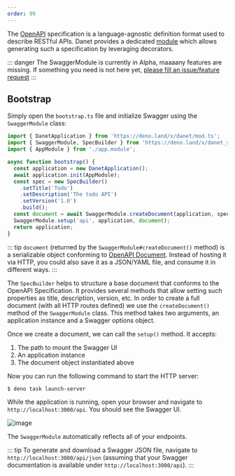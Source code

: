 ```yaml
---
order: 99
---
```



The [OpenAPI](https://swagger.io/specification/) specification is a language-agnostic definition format used to describe RESTful APIs. Danet provides a dedicated [module](https://github.com/Savory/Danet-Swagger) which allows generating such a specification by leveraging decorators.


::: danger
The SwaggerModule is currently in Alpha, maaaany features are missing. If something you need is not here yet, [please fill an issue/feature request](https://github.com/Savory/Danet-Swagger/issues)
:::


## Bootstrap

Simply open the `bootstrap.ts` file and initialize Swagger using the `SwaggerModule` class:

```ts bootstrap.ts 
import { DanetApplication } from 'https://deno.land/x/danet/mod.ts';
import { SwaggerModule, SpecBuilder } from 'https://deno.land/x/danet_swagger/mod.ts';
import { AppModule } from './app.module';

async function bootstrap() {
  const application = new DanetApplication();
  await application.init(AppModule);
  const spec = new SpecBuilder()
    .setTitle('Todo')
    .setDescription('The todo API')
    .setVersion('1.0')
    .build();
  const document = await SwaggerModule.createDocument(application, spec);
  SwaggerModule.setup('api', application, document);
  return application;
}
```
::: tip
`document` (returned by the `SwaggerModule#createDocument()` method) is a serializable object conforming to [OpenAPI Document](https://swagger.io/specification/#openapi-document). Instead of hosting it via HTTP, you could also save it as a JSON/YAML file, and consume it in different ways.
:::

The `SpecBuilder` helps to structure a base document that conforms to the OpenAPI Specification. It provides several methods that allow setting such properties as title, description, version, etc. In order to create a full document (with all HTTP routes defined) we use the `createDocument()` method of the `SwaggerModule` class. This method takes two arguments, an application instance and a Swagger options object.

Once we create a document, we can call the `setup()` method. It accepts:

1. The path to mount the Swagger UI
2. An application instance
3. The document object instantiated above

Now you can run the following command to start the HTTP server:

```bash
$ deno task launch-server
```

While the application is running, open your browser and navigate to `http://localhost:3000/api`. You should see the Swagger UI.

![image](https://user-images.githubusercontent.com/38007824/206904215-c99be01c-7db0-4868-8cc8-63fe9046e3af.png)

The `SwaggerModule` automatically reflects all of your endpoints.

::: tip
To generate and download a Swagger JSON file, navigate to `http://localhost:3000/api/json` (assuming that your Swagger documentation is available under `http://localhost:3000/api`).
:::
